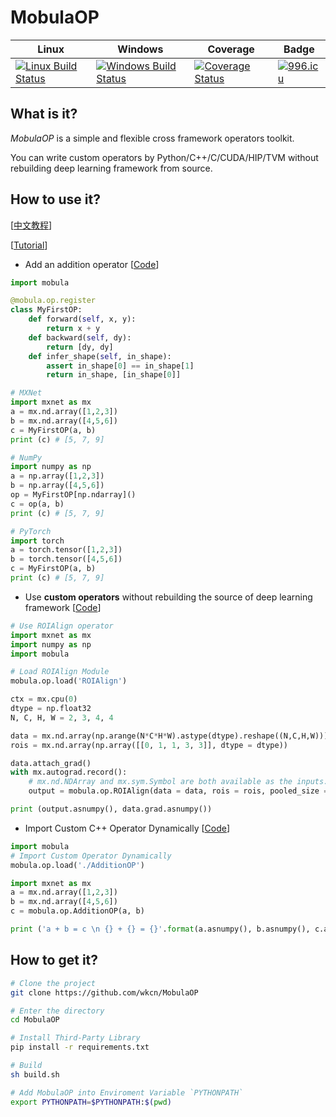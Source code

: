 # MobulaOP

Linux | Windows | Coverage | Badge
------|---------|----------|------
[![Linux Build Status](https://api.travis-ci.org/wkcn/MobulaOP.svg?branch=master)](https://travis-ci.org/wkcn/MobulaOP)|[![Windows Build Status](https://ci.appveyor.com/api/projects/status/bvnavb8k2xnu0wqj/branch/master?svg=true)](https://ci.appveyor.com/project/wkcn/mobulaop/branch/master)|[![Coverage Status](https://coveralls.io/repos/github/wkcn/MobulaOP/badge.svg?branch=master)](https://coveralls.io/github/wkcn/MobulaOP?branch=master)|[![996.icu](https://img.shields.io/badge/link-996.icu-red.svg)](https://996.icu)

## What is it?
*MobulaOP* is a simple and flexible cross framework operators toolkit.

You can write custom operators by Python/C++/C/CUDA/HIP/TVM without rebuilding deep learning framework from source.

## How to use it?

[[中文教程](docs/tutorial-cn.md)]

[[Tutorial](docs/tutorial-en.md)]

- Add an addition operator [[Code](examples/MyFirstOP.py)]

```python
import mobula

@mobula.op.register
class MyFirstOP:
    def forward(self, x, y):
        return x + y
    def backward(self, dy): 
        return [dy, dy]
    def infer_shape(self, in_shape):
        assert in_shape[0] == in_shape[1]
        return in_shape, [in_shape[0]]

# MXNet
import mxnet as mx
a = mx.nd.array([1,2,3])
b = mx.nd.array([4,5,6])
c = MyFirstOP(a, b)
print (c) # [5, 7, 9]

# NumPy
import numpy as np
a = np.array([1,2,3])
b = np.array([4,5,6])
op = MyFirstOP[np.ndarray]()
c = op(a, b)
print (c) # [5, 7, 9]

# PyTorch
import torch
a = torch.tensor([1,2,3])
b = torch.tensor([4,5,6])
c = MyFirstOP(a, b)
print (c) # [5, 7, 9]

```

- Use **custom operators** without rebuilding the source of deep learning framework [[Code](examples/RunROIAlign.py)]

```python
# Use ROIAlign operator
import mxnet as mx
import numpy as np
import mobula

# Load ROIAlign Module
mobula.op.load('ROIAlign')

ctx = mx.cpu(0)
dtype = np.float32
N, C, H, W = 2, 3, 4, 4

data = mx.nd.array(np.arange(N*C*H*W).astype(dtype).reshape((N,C,H,W)))
rois = mx.nd.array(np.array([[0, 1, 1, 3, 3]], dtype = dtype))

data.attach_grad()
with mx.autograd.record():
    # mx.nd.NDArray and mx.sym.Symbol are both available as the inputs.
    output = mobula.op.ROIAlign(data = data, rois = rois, pooled_size = (2,2), spatial_scale = 1.0, sampling_ratio = 1)

print (output.asnumpy(), data.grad.asnumpy())
```

- Import Custom C++ Operator Dynamically [[Code](examples/dynamic_import_op/dynamic_import_op.py)]

```python
import mobula
# Import Custom Operator Dynamically
mobula.op.load('./AdditionOP')

import mxnet as mx
a = mx.nd.array([1,2,3])
b = mx.nd.array([4,5,6])
c = mobula.op.AdditionOP(a, b)

print ('a + b = c \n {} + {} = {}'.format(a.asnumpy(), b.asnumpy(), c.asnumpy()))
```

## How to get it? 
```bash
# Clone the project
git clone https://github.com/wkcn/MobulaOP

# Enter the directory
cd MobulaOP

# Install Third-Party Library
pip install -r requirements.txt

# Build
sh build.sh

# Add MobulaOP into Enviroment Variable `PYTHONPATH`
export PYTHONPATH=$PYTHONPATH:$(pwd)
```
